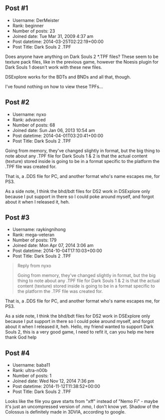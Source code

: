 ## Post #1
- Username: DerMeister
- Rank: beginner
- Number of posts: 23
- Joined date: Tue Mar 31, 2009 4:37 am
- Post datetime: 2014-03-25T02:22:19+00:00
- Post Title: Dark Souls 2 .TPF

Does anyone have anything on Dark Souls 2 *.TPF files? These seem to be texture pack files, like in the previous game, however the Noesis plugin for Dark Souls 1 doesn't work with these new files.

DSExplore works for the BDTs and BNDs and all that, though.

I've found nothing on how to view these TPFs...
## Post #2
- Username: nyxo
- Rank: advanced
- Number of posts: 68
- Joined date: Sun Jan 06, 2013 10:54 am
- Post datetime: 2014-04-01T03:20:41+00:00
- Post Title: Dark Souls 2 .TPF

Going from memory, they've changed slightly in format, but the big thing to note about any .TPF file for Dark Souls 1 & 2 is that the actual content (texture) stored inside is going to be in a format specific to the platform the .TPF file was created for.

That is, a .DDS file for PC, and another format who's name escapes me, for PS3.

As a side note, I think the bhd/bdt files for DS2 work in DSExplore only because I put support in there so I could poke around myself, and forgot about it when I released it, heh.
## Post #3
- Username: raykingnihong
- Rank: mega-veteran
- Number of posts: 179
- Joined date: Mon Apr 07, 2014 3:06 am
- Post datetime: 2014-10-04T17:10:03+00:00
- Post Title: Dark Souls 2 .TPF

> Reply from nyxo
>
> Going from memory, they've changed slightly in format, but the big thing to note about any .TPF file for Dark Souls 1 & 2 is that the actual content (texture) stored inside is going to be in a format specific to the platform the .TPF file was created for.

That is, a .DDS file for PC, and another format who's name escapes me, for PS3.

As a side note, I think the bhd/bdt files for DS2 work in DSExplore only because I put support in there so I could poke around myself, and forgot about it when I released it, heh.
Hello, my friend wanted to support Dark Souls 2, this is a very good game, I need to refit it, can you help me here thank God help
## Post #4
- Username: baba11
- Rank: ultra-n00b
- Number of posts: 1
- Joined date: Wed Nov 12, 2014 7:36 pm
- Post datetime: 2014-11-12T11:38:52+00:00
- Post Title: Dark Souls 2 .TPF

Looks like the file you gave starts from "xff" instead of "Nemo Fi" - maybe it's just an uncompressed version of .nmo, I don't know yet. Shadow of the Colossus is definitely made in 3DVIA, according to google.
